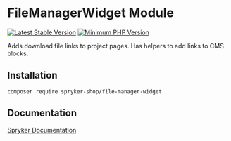 # FileManagerWidget Module
[![Latest Stable Version](https://poser.pugx.org/spryker-shop/file-manager-widget/v/stable.svg)](https://packagist.org/packages/spryker-shop/file-manager-widget)
[![Minimum PHP Version](https://img.shields.io/badge/php-%3E%3D%207.3-8892BF.svg)](https://php.net/)

Adds download file links to project pages. Has helpers to add links to CMS blocks.

## Installation

```
composer require spryker-shop/file-manager-widget
```

## Documentation

[Spryker Documentation](https://academy.spryker.com)
